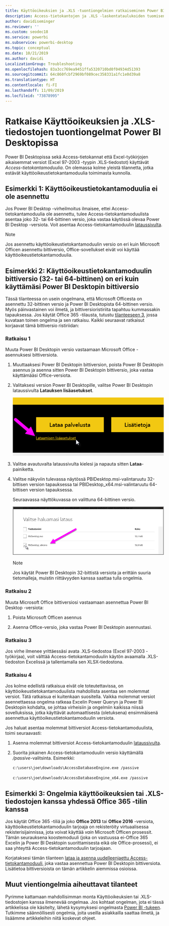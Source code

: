 ```yaml
---
title: Käyttöoikeuksien ja .XLS -tuontiongelmien ratkaiseminen Power BI Desktopissa
description: Access-tietokantojen ja .XLS -laskentataulukoiden tuomisen ongelmien korjaaminen Power BI Desktopissa ja Power Queryssa
author: davidiseminger
ms.reviewer: ''
ms.custom: seodec18
ms.service: powerbi
ms.subservice: powerbi-desktop
ms.topic: conceptual
ms.date: 10/21/2019
ms.author: davidi
LocalizationGroup: Troubleshooting
ms.openlocfilehash: 83a3cc769ea9451ffa5320710bd0f04934d51393
ms.sourcegitcommit: 64c860fcbf2969bf089cec358331a1fc1e0d39a8
ms.translationtype: HT
ms.contentlocale: fi-FI
ms.lasthandoff: 11/09/2019
ms.locfileid: "73878995"
---
```

# <a name="resolve-issues-importing-access-and-xls-files-in-power-bi-desktop"></a>Ratkaise Käyttöoikeuksien ja .XLS-tiedostojen tuontiongelmat Power BI Desktopissa

Power BI Desktopissa sekä Access-tietokannat että Excel-työkirjojen aikaisemmat versiot (Excel 97-2003 -tyypin .XLS-tiedostot) käyttävät *Access-tietokantamoduulia*. On olemassa kolme yleistä tilannetta, jotka estävät käyttöoikeustietokantamoduulia toimimasta kunnolla.

## <a name="situation-1-no-access-database-engine-is-installed"></a>Esimerkki 1: Käyttöoikeustietokantamoduulia ei ole asennettu

Jos Power BI Desktop -virheilmoitus ilmaisee, ettei Access-tietokantamoduulia ole asennettu, tulee Access-tietokantamoduulista asentaa joko 32- tai 64-bittinen versio, joka vastaa käytössä olevaa Power BI Desktop -versiota. Voit asentaa Access-tietokantamoduulin [lataussivulta](https://www.microsoft.com/download/details.aspx?id=13255).

>[!NOTE]
>Jos asennettu käyttöoikeustietokantamoduulin versio on eri kuin Microsoft Officen asennettu bittiversio, Office-sovellukset eivät voi käyttää käyttöoikeustietokantamoduulia.

## <a name="situation-2-the-access-database-engine-bit-version-32-bit-or-64-bit-is-different-from-your-power-bi-desktop-bit-version"></a>Esimerkki 2: Käyttöoikeustietokantamoduulin bittiversio (32- tai 64-bittinen) on eri kuin käyttämäsi Power BI Desktopin bittiversio

Tässä tilanteessa on usein ongelmana, että Microsoft Officesta on asennettu 32-bittinen versio ja Power BI Desktopista 64-bittinen versio. Myös päinvastainen voi ilmetä, ja bittiversioristiriita tapahtuu kummassakin tapauksessa. Jos käytät Office 365 -tilausta, tutustu [tilanteeseen 3](#situation-3-trouble-using-access-or-xls-files-with-an-office-365-subscription), jossa kuvataan toinen ongelma ja sen ratkaisu. Kaikki seuraavat ratkaisut korjaavat tämä bittiversio ristiriidan:

### <a name="solution-1"></a>Ratkaisu 1

Muuta Power BI Desktopin versio vastaamaan Microsoft Office -asennuksesi bittiversiota. 

1. Muuttaaksesi Power BI Desktopin bittiversion, poista Power BI Desktopin asennus ja asenna sitten Power BI Desktopin bittiversio, joka vastaa käyttämääsi Office-versiota. 

1. Valitaksesi version Power BI Desktopille, valitse Power BI Desktopin lataussivulta **Latauksen lisäasetukset**.
   
   ![Power BI Desktopin lataussivun latauksen lisäasetukset](media/desktop-access-database-errors/desktop-access-errors-1.png)
   
1. Valitse avautuvalta lataussivulta kielesi ja napauta sitten **Lataa**-painiketta. 
 
1. Valitse näkyviin tulevassa näytössä PBIDesktop.msi-valintaruutu 32-bittisen version tapauksessa tai PBIDesktop_x64.msi-valintaruutu 64-bittisen version tapauksessa. 

   Seuraavassa näyttökuvassa on valittuna 64-bittinen versio.
   
   ![Valitse Power BI Desktop -latauksen tyyppi](media/desktop-access-database-errors/desktop-access-errors-2.png)
   
   >[!NOTE]
   >Jos käytät Power BI Desktopin 32-bittistä versiota ja erittäin suuria tietomalleja, muistin riittävyyden kanssa saattaa tulla ongelmia.

### <a name="solution-2"></a>Ratkaisu 2

Muuta Microsoft Office bittiversiosi vastaamaan asennettua Power BI Desktop -versiota:

1. Poista Microsoft Officen asennus

2. Asenna Office-versio, joka vastaa Power BI Desktopin asennustasi.

### <a name="solution-3"></a>Ratkaisu 3

Jos virhe ilmenee yrittäessäsi avata .XLS-tiedostoa (Excel 97-2003 -työkirjaa), voit välttää Access-tietokantamoduulin käytön avaamalla .XLS-tiedoston Excelissä ja tallentamalla sen XLSX-tiedostona.

### <a name="solution-4"></a>Ratkaisu 4

Jos kolme edellistä ratkaisua eivät ole toteutettavissa, on käyttöoikeustietokantamoduulista mahdollista asentaa sen molemmat versiot. Tätä ratkaisua ei kuitenkaan suositella. Vaikka molemmat versiot asennettaessa ongelma ratkeaa Excelin Power Queryn ja Power BI Desktopin kohdalta, se johtaa virheisiin ja ongelmiin kaikissa niissä sovelluksissa, jotka käyttävät automaattisesta (oletuksena) ensimmäisenä asennettua käyttöoikeustietokantamoduulin versiota. 

Jos haluat asentaa molemmat bittiversiot Access-tietokantamoduulista, toimi seuraavasti:

1. Asenna molemmat bittiversiot Access-tietokantamoduulin [lataussivulta](https://www.microsoft.com/download/details.aspx?id=13255). 

1. Suorita jokainen Access-tietokantamoduulin versio käyttämällä */passive*-valitsinta. Esimerkki:
   
       c:\users\joe\downloads\AccessDatabaseEngine.exe /passive
   
       c:\users\joe\downloads\AccessDatabaseEngine_x64.exe /passive

## <a name="situation-3-trouble-using-access-or-xls-files-with-an-office-365-subscription"></a>Esimerkki 3: Ongelmia käyttöoikeuksien tai .XLS-tiedostojen kanssa yhdessä Office 365 -tilin kanssa

Jos käytät Office 365 -tiliä ja joko **Office 2013** tai **Office 2016** -versiota, käyttöoikeustietokantamoduulin tarjoaja on rekisteröity virtuaalisessa rekisterisijainnissa, jota voivat käyttää *vain* Microsoft Officen prosessit. Tämän seurauksena koostemoduuli (joka on vastuussa ei-Office 365 Excelin ja Power BI Desktopin suorittamisesta eikä ole Office-prosessi), ei saa yhteyttä Access-tietokantamoduulin tarjoajaan.

Korjataksesi tämän tilanteen [lataa ja asenna uudelleenjaettu Access-tietokantamoduuli](https://www.microsoft.com/download/details.aspx?id=13255), joka vastaa asennettua Power BI Desktopin bittiversiota. Lisätietoa bittiversioista on tämän artikkelin aiemmissa osioissa.

## <a name="other-situations-that-can-cause-import-issues"></a>Muut vientiongelmia aiheuttavat tilanteet

Pyrimme kattamaan mahdollisimman monta Käyttöoikeuksien tai .XLS-tiedostojen kanssa ilmenevää ongelmaa. Jos kohtaat ongelman, jota ei tässä artikkelissa ole käsitelty, lähetä kysymyksesi ongelmasta [Power BI -tukeen](https://powerbi.microsoft.com/support/). Tutkimme säännöllisesti ongelmia, joita useilla asiakkailla saattaa ilmetä, ja lisäämme artikkeleihin niitä koskevat ohjeet.

